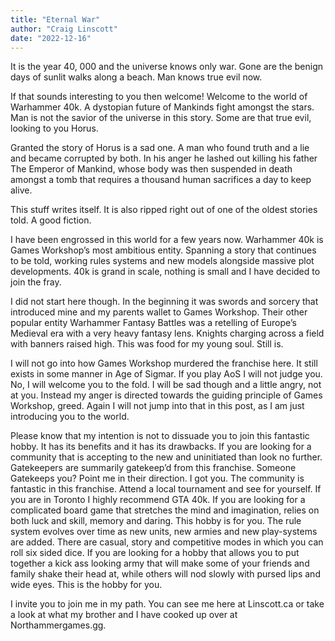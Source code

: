 ```yaml
---
title: "Eternal War"
author: "Craig Linscott"
date: "2022-12-16"
---
```

It is the year 40, 000 and the universe knows only war. Gone are the benign days of sunlit walks along a beach. Man knows true evil now.

If that sounds interesting to you then welcome! Welcome to the world of Warhammer 40k. A dystopian future of Mankinds fight amongst the stars. Man is not the savior of the universe in this story. Some are that true evil, looking to you Horus.

Granted the story of Horus is a sad one. A man who found truth and a lie and became corrupted by both. In his anger he lashed out killing his father The Emperor of Mankind, whose body was then suspended in death amongst a tomb that requires a thousand human sacrifices a day to keep alive.

This stuff writes itself. It is also ripped right out of one of the oldest stories told. A good fiction.

I have been engrossed in this world for a few years now. Warhammer 40k is Games Workshop’s most ambitious entity. Spanning a story that continues to be told, working rules systems and new models alongside massive plot developments. 40k is grand in scale, nothing is small and I have decided to join the fray.

I did not start here though. In the beginning it was swords and sorcery that introduced mine and my parents wallet to Games Workshop. Their other popular entity Warhammer Fantasy Battles was a retelling of Europe’s Medieval era with a very heavy fantasy lens.
Knights charging across a field with banners raised high. This was food for my young soul. Still is.

I will not go into how Games Workshop murdered the franchise here. It still exists in some manner in Age of Sigmar. If you play AoS I will not judge you. No, I will welcome you to the fold. I will be sad though and a little angry, not at you. Instead my anger is directed towards the guiding principle of Games Workshop, greed. Again I will not jump into that in this post, as I am just introducing you to the world.

Please know that my intention is not to dissuade you to join this fantastic hobby. It has its benefits and it has its drawbacks. If you are looking for a community that is accepting to the new and uninitiated than look no further. Gatekeepers are summarily gatekeep’d from this franchise. Someone Gatekeeps you? Point me in their direction. I got you.
The community is fantastic in this franchise. Attend a local tournament and see for yourself. If you are in Toronto I highly recommend GTA 40k.
If you are looking for a complicated board game that stretches the mind and imagination, relies on both luck and skill, memory and daring. This hobby is for you. The rule system evolves over time as new units, new armies and new play-systems are added. There are casual, story and competitive modes in which you can roll six sided dice. 
If you are looking for a hobby that allows you to put together a kick ass looking army that will make some of your friends and family shake their head at, while others will nod slowly with pursed lips and wide eyes. This is the hobby for you.

I invite you to join me in my path. You can see me here at Linscott.ca or take a look at what my brother and I have cooked up over at Northammergames.gg.